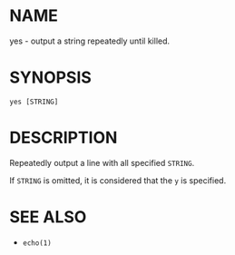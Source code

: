 # NAME
yes - output a string repeatedly until killed.

# SYNOPSIS

    yes [STRING]

# DESCRIPTION
Repeatedly output a line with all specified `STRING`.

If `STRING` is omitted, it is considered that the `y` is specified.

# SEE ALSO
- `echo(1)`
